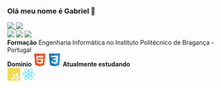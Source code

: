 ### Olá meu nome é Gabriel 👋

<!--
**gabrielol113/gabrielol113** is a ✨ _special_ ✨ repository because its `README.md` (this file) appears on your GitHub profile.

Here are some ideas to get you started:

- 🔭 I’m currently working on ...
- 🌱 I’m currently learning ...
- 👯 I’m looking to collaborate on ...
- 🤔 I’m looking for help with ...
- 💬 Ask me about ...
- 📫 How to reach me: ...
- 😄 Pronouns: ...
- ⚡ Fun fact: ...
-->

 <div>
  <a href="https://github.com/gabrielol113">
  <img height="180em" src="https://github-readme-stats.vercel.app/api?username=gabrielol113&show_icons=true&theme=dark&include_all_commits=true&count_private=true"/>
  <img height="150em" src="https://github-readme-stats.vercel.app/api/top-langs/?username=gabrielol113&layout=compact&langs_count=7&theme=dark"/>
</div>

  <div>
      <a href="https://instagram.com/gabrielol113" target="_blank"><img src="https://img.shields.io/badge/-Instagram-%23E4405F?style=for-the-badge&logo=instagram&logoColor=white" target="_blank"></a>
 	<a href="https://www.twitch.tv/tixolee" target="_blank"><img src="https://img.shields.io/badge/Twitch-9146FF?style=for-the-badge&logo=twitch&logoColor=white" target="_blank"></a>
  <a href="https://www.linkedin.com/in/gabriel-teixeira-3049a3154/" target="_blank"><img src="https://img.shields.io/badge/-LinkedIn-%230077B5?style=for-the-badge&logo=linkedin&logoColor=white" target="_blank"></a> 
    
  </div>
  <strong>Formação</strong>
 Engenharia Informática no Instituto Politécnico de Bragança - Portugal <br>
  <strong>Dominio</strong>
  <img src="https://raw.githubusercontent.com/devicons/devicon/master/icons/html5/html5-original.svg" width=30px height="30px">
  <img src="https://raw.githubusercontent.com/devicons/devicon/master/icons/css3/css3-original.svg" width=30px height="30px">  
  <strong>Atualmente estudando</strong> <br>
  <img src="https://raw.githubusercontent.com/devicons/devicon/master/icons/javascript/javascript-plain.svg" width=30px height="30px">
  <img src="https://raw.githubusercontent.com/devicons/devicon/master/icons/react/react-original.svg" width=30px height="30px">
  
  
